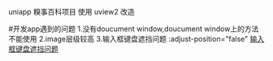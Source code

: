 uniapp 糗事百科项目
使用 uview2 改造

	
	
#开发app遇到的问题
1.没有doucument window,doucument window上的方法不能使用
2.image层级较高
3.输入框键盘遮挡问题
:adjust-position="false"
[输入框键盘遮挡问题](https://blog.csdn.net/weixin_44646986/article/details/112753567?spm=1001.2101.3001.6650.2&utm_medium=distribute.pc_relevant.none-task-blog-2%7Edefault%7ECTRLIST%7ERate-2.pc_relevant_aa&depth_1-utm_source=distribute.pc_relevant.none-task-blog-2%7Edefault%7ECTRLIST%7ERate-2.pc_relevant_aa&utm_relevant_index=5)